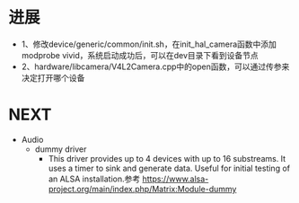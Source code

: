 # 进展
- 1、修改device/generic/common/init.sh，在init_hal_camera函数中添加 modprobe vivid，系统启动成功后，可以在dev目录下看到设备节点
- 2、hardware/libcamera/V4L2Camera.cpp中的open函数，可以通过传参来决定打开哪个设备

# NEXT
- Audio
  -  dummy driver
     - This driver provides up to 4 devices with up to 16 substreams. It uses a timer to sink and generate data. Useful for initial testing of an ALSA installation.参考 https://www.alsa-project.org/main/index.php/Matrix:Module-dummy
